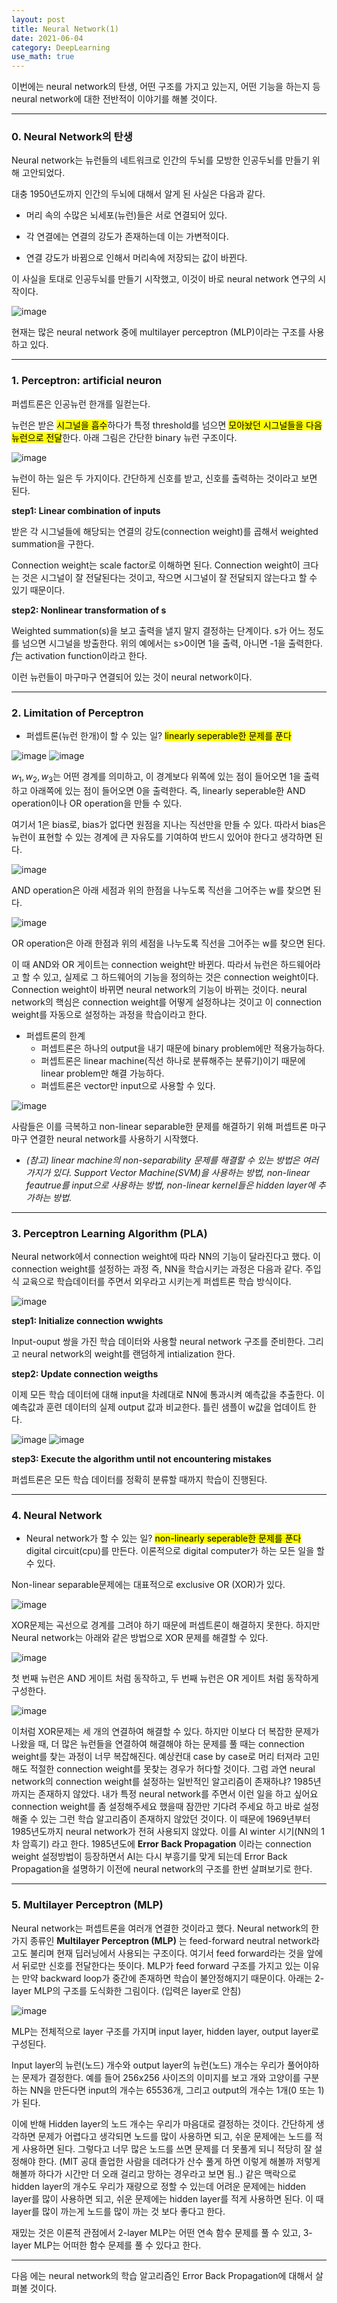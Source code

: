 ```yaml
---
layout: post
title: Neural Network(1)
date: 2021-06-04
category: DeepLearning
use_math: true
---
```


이번에는 neural network의 탄생, 어떤 구조를 가지고 있는지, 어떤 기능을 하는지 등 neural network에 대한 전반적이 이야기를 해볼 것이다. 

---

### 0. Neural Network의 탄생

Neural network는 뉴런들의 네트워크로 인간의 두뇌를 모방한 인공두뇌를 만들기 위해 고안되었다.

대충 1950년도까지 인간의 두뇌에 대해서 알게 된 사실은 다음과 같다.

- 머리 속의 수많은 뇌세포(뉴런)들은 서로 연결되어 있다. 

- 각 연결에는 연결의 강도가 존재하는데 이는 가변적이다.

- 연결 강도가 바뀜으로 인해서 머리속에 저장되는 값이 바뀐다. 

이 사실을 토대로 인공두뇌를 만들기 시작했고, 이것이 바로 neural network 연구의 시작이다.

![image](https://user-images.githubusercontent.com/61526722/120663405-f4862c00-c4c4-11eb-8a01-c45e00051be1.png)

현재는 많은 neural network 중에 multilayer perceptron (MLP)이라는 구조를 사용하고 있다.

---

### 1. Perceptron: artificial neuron


퍼셉트론은 인공뉴런 한개를 일컫는다. 

뉴런은 받은 <mark>시그널을 흡수</mark>하다가 특정 threshold를 넘으면 <mark>모아놨던 시그널들을 다음 뉴런으로 전달</mark>한다. 아래 그림은 간단한 binary 뉴런 구조이다.

![image](https://user-images.githubusercontent.com/61526722/120666627-b4747880-c4c7-11eb-9d9c-f36d711ee57a.png)

뉴런이 하는 일은 두 가지이다. 간단하게 신호를 받고, 신호를 출력하는 것이라고 보면 된다.


**step1: Linear combination of inputs**

받은 각 시그널들에 해당되는 연결의 강도(connection weight)를 곱해서 weighted summation을 구한다.

Connection weight는 scale factor로 이해하면 된다. Connection weight이 크다는 것은 시그널이 잘 전달된다는 것이고, 작으면 시그널이 잘 전달되지 않는다고 할 수 있기 때문이다.

**step2: Nonlinear transformation of s**

Weighted summation(s)을 보고 출력을 낼지 말지 결정하는 단계이다. s가 어느 정도를 넘으면 시그널을 방출한다. 위의 예에서는 s>0이면 1을 출력, 아니면 -1을 출력한다. $f$는 activation function이라고 한다.


이런 뉴런들이 마구마구 연결되어 있는 것이 neural network이다.

---

### 2. Limitation of Perceptron

+ 퍼셉트론(뉴런 한개)이 할 수 있는 일? <mark>linearly seperable한 문제를 푼다</mark>

![image](https://user-images.githubusercontent.com/61526722/120671007-eb4c8d80-c4cb-11eb-907c-8a38c4ba16b0.png)
![image](https://user-images.githubusercontent.com/61526722/120671016-ed165100-c4cb-11eb-8ad4-8e71378c1d57.png)

$w_{1},w_{2},w_{3}$는 어떤 경계를 의미하고, 이 경계보다 위쪽에 있는 점이 들어오면 1을 출력하고 아래쪽에 있는 점이 들어오면 0을 출력한다. 즉, linearly seperable한 AND operation이나 OR operation을 만들 수 있다.

여기서 1은 bias로, bias가 없다면 원점을 지나는 직선만을 만들 수 있다. 따라서 bias은 뉴런이 표현할 수 있는 경계에 큰 자유도를 기여하여 반드시 있어야 한다고 생각하면 된다. 

![image](https://user-images.githubusercontent.com/61526722/120671752-a70dbd00-c4cc-11eb-8b3b-83201f779132.png)

AND operation은 아래 세점과 위의 한점을 나누도록 직선을 그어주는 w를 찾으면 된다.

![image](https://user-images.githubusercontent.com/61526722/120671764-aaa14400-c4cc-11eb-99fe-3343b02c7faa.png)

OR operation은 아래 한점과 위의 세점을 나누도록 직선을 그어주는 w를 찾으면 된다.

이 때 AND와 OR 게이트는 connection weight만 바뀐다. 따라서 뉴런은 하드웨어라고 할 수 있고, 실제로 그 하드웨어의 기능을 정의하는 것은 connection weight이다. Connection weight이 바뀌면 neural network의 기능이 바뀌는 것이다. neural network의 핵심은 connection weight를 어떻게 설정하냐는 것이고 이 connection weight를 자동으로 설정하는 과정을 학습이라고 한다.

+ 퍼셉트론의 한계
  - 퍼셉트론은 하나의 output을 내기 때문에 binary problem에만 적용가능하다.
  - 퍼셉트론은 linear machine(직선 하나로 분류해주는 분류기)이기 때문에 linear problem만 해결 가능하다.
  - 퍼셉트론은 vector만 input으로 사용할 수 있다.

![image](https://user-images.githubusercontent.com/61526722/120883403-eb59a400-c617-11eb-9a1d-23884d9d1a03.png)

사람들은 이를 극복하고 non-linear separable한 문제를 해결하기 위해 퍼셉트론 마구마구 연결한 neural network를 사용하기 시작했다.

+ _(참고) linear machine의 non-separability 문제를 해결할 수 있는 방법은 여러가지가 있다. Support Vector Machine(SVM)을 사용하는 방법, non-linear feautrue를 input으로 사용하는 방법, non-linear kernel들은 hidden layer에 추가하는 방법._

---

### 3. Perceptron Learning Algorithm (PLA)

Neural network에서 connection weight에 따라 NN의 기능이 달라진다고 했다. 이 connection weight를 설정하는 과정 즉, NN을 학습시키는 과정은 다음과 같다. 주입식 교육으로 학습데이터를 주면서 외우라고 시키는게 퍼셉트론 학습 방식이다.

![image](https://user-images.githubusercontent.com/61526722/120885917-5f9b4400-c626-11eb-838f-ab81ad45638b.png)

**step1: Initialize connection wwights**

Input-ouput 쌍을 가진 학습 데이터와 사용할 neural network 구조를 준비한다. 그리고 neural network의 weight를 랜덤하게 intialization 한다.

**step2: Update connection weigths**

이제 모든 학습 데이터에 대해 input을 차례대로 NN에 통과시켜 예측값을 추출한다. 이 예측값과 훈련 데이터의 실제 output 값과 비교한다. 틀린 샘플이 w값을 업데이트 한다.

![image](https://user-images.githubusercontent.com/61526722/120886093-1d263700-c627-11eb-9240-eec9537434f3.png)
![image](https://user-images.githubusercontent.com/61526722/120886048-e51ef400-c626-11eb-93e8-527509c712ed.png)

**step3: Execute the algorithm until not encountering mistakes**

퍼셉트론은 모든 학습 데이터를 정확히 분류할 때까지 학습이 진행된다.


---

### 4. Neural Network

+ Neural network가 할 수 있는 일? <mark>non-linearly seperable한 문제를 푼다</mark> digital circuit(cpu)를 만든다. 이론적으로 digital computer가 하는 모든 일을 할 수 있다.
 
Non-linear separable문제에는 대표적으로 exclusive OR (XOR)가 있다.

![image](https://user-images.githubusercontent.com/61526722/120882984-b0567100-c615-11eb-91bf-19d719addb8c.png)

XOR문제는 곡선으로 경계를 그려야 하기 때문에 퍼셉트론이 해결하지 못한다. 하지만 Neural network는 아래와 같은 방법으로 XOR 문제를 해결할 수 있다. 

![image](https://user-images.githubusercontent.com/61526722/120883970-50fb5f80-c61b-11eb-8138-2144d6612add.png)

첫 번째 뉴런은 AND 게이트 처럼 동작하고, 두 번째 뉴런은 OR 게이트 처럼 동작하게 구성한다. 

![image](https://user-images.githubusercontent.com/61526722/120883914-f8c45d80-c61a-11eb-8de4-bab892e277b6.png)

이처럼 XOR문제는 세 개의 연결하여 해결할 수 있다. 하지만 이보다 더 복잡한 문제가 나왔을 때, 더 많은 뉴런들을 연결하여 해결해야 하는 문제를 풀 때는 connection weight를 찾는 과정이 너무 복잡해진다. 예상컨대 case by case로 머리 터져라 고민해도 적절한 connection weight를 못찾는 경우가 허다할 것이다. 그럼 과연 neural network의 connection weight를 설정하는 일반적인 알고리즘이 존재하냐? 1985년 까지는 존재하지 않았다. 내가 특정 neural network를 주면서 이런 일을 하고 싶어요 connection weight를 좀 설정해주세요 했을때 잠깐만 기다려 주세요 하고 바로 설정해줄 수 있는 그런 학습 알고리즘이 존재하지 않았던 것이다. 이 때문에 1969년부터 1985년도까지 neural network가 전혀 사용되지 않았다. 이를 AI winter 시기(NN의 1차 암흑기) 라고 한다. 1985년도에  **Error Back Propagation** 이라는 connection weight 설정방법이 등장하면서 AI는 다시 부흥기를 맞게 되는데 Error Back Propagation을 설명하기 이전에 neural network의 구조를 한번 살펴보기로 한다. 

---

### 5. Multilayer Perceptron (MLP)

Neural network는 퍼셉트론을 여러개 연결한 것이라고 했다. Neural network의 한가지 종류인 **Multilayer Perceptron (MLP)** 는 feed-forward neutral network라고도 불리며 현재 딥러닝에서 사용되는 구조이다. 여기서 feed forward라는 것을 앞에서 뒤로만 신호를 전달한다는 뜻이다. MLP가 feed forward 구조를 가지고 있는 이유는 만약 backward loop가 중간에 존재하면 학습이 불안정해지기 때문이다. 아래는 2-layer MLP의 구조를 도식화한 그림이다. (입력은 layer로 안침)

![image](https://user-images.githubusercontent.com/61526722/120883711-b4848d80-c619-11eb-925c-d2b4c459b62a.png)

MLP는 전체적으로 layer 구조를 가지며 input layer, hidden layer, output layer로 구성된다. 

Input layer의 뉴런(노드) 개수와 output layer의 뉴런(노드) 개수는 우리가 풀어야하는 문제가 결정한다. 예를 들어 256x256 사이즈의 이미지를 보고 개와 고양이를 구분하는 NN을 만든다면 input의 개수는 65536개, 그리고 output의 개수는 1개(0 또는 1)가 된다.

이에 반해 Hidden layer의 노드 개수는 우리가 마음대로 결정하는 것이다. 간단하게 생각하면 문제가 어렵다고 생각되면 노드를 많이 사용하면 되고, 쉬운 문제에는 노드를 적게 사용하면 된다. 그렇다고 너무 많은 노드를 쓰면 문제를 더 못풀게 되니 적당히 잘 설정해야 한다. (MIT 공대 졸업한 사람을 데려다가 산수 풀게 하면 이렇게 해볼까 저렇게 해볼까 하다가 시간만 더 오래 걸리고 망하는 경우라고 보면 됨..) 같은 맥락으로 hidden layer의 개수도 우리가 재량으로 정할 수 있는데 어려운 문제에는 hidden layer를 많이 사용하면 되고, 쉬운 문제에는 hidden layer를 적게 사용하면 된다. 이 때 layer를 많이 까는게 노드를 많이 까는 것 보다 좋다고 한다.

재밌는 것은 이론적 관점에서 2-layer MLP는 어떤 연속 함수 문제를 풀 수 있고, 3-layer MLP는 어떠한 함수 문제를 풀 수 있다고 한다.

---

다음 에는 neural network의 학습 알고리즘인 Error Back Propagation에 대해서 살펴볼 것이다.

